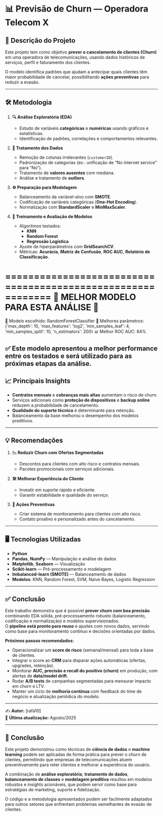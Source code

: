 # 📊 Previsão de Churn — Operadora **Telecom X**

## 📌 Descrição do Projeto
Este projeto tem como objetivo **prever o cancelamento de clientes (Churn)** em uma operadora de telecomunicações, usando dados históricos de serviços, perfil e faturamento dos clientes.  

O modelo identifica padrões que ajudam a antecipar quais clientes têm maior probabilidade de cancelar, possibilitando **ações preventivas** para reduzir a evasão.

---

## 🛠 Metodologia

1. **🔍 Análise Exploratória (EDA)**  
   - Estudo de variáveis **categóricas** e **numéricas** usando gráficos e estatísticas.  
   - Identificação de padrões, correlações e comportamentos relevantes.

2. **🧹 Tratamento dos Dados**  
   - Remoção de colunas irrelevantes (`customerID`).  
   - Padronização de categorias (ex.: unificação de “No internet service” para “No”).  
   - Tratamento de **valores ausentes** com mediana.  
   - Análise e tratamento de **outliers**.

3. **⚙ Preparação para Modelagem**  
   - Balanceamento da variável-alvo com **SMOTE**.  
   - Codificação de variáveis categóricas (**One-Hot Encoding**).  
   - Normalização com **StandardScaler** e **MinMaxScaler**.

4. **🤖 Treinamento e Avaliação de Modelos**  
   - Algoritmos testados:  
     - **KNN**  
     - **Random Forest**  
     - **Regressão Logística**  
   - Ajuste de hiperparâmetros com **GridSearchCV**.  
   - Métricas: **Acurácia**, **Matriz de Confusão**, **ROC AUC**, **Relatório de Classificação**.

============================================================
            🎯 MELHOR MODELO PARA ESTA ANÁLISE 🎯             
============================================================

📌 Modelo escolhido: RandomForestClassifier
🔹 Melhores parâmetros: {'max_depth': 10, 'max_features': 'log2', 'min_samples_leaf': 4, 'min_samples_split': 10, 'n_estimators': 200}
📊 Melhor ROC AUC: 84%

✅ Este modelo apresentou a melhor performance entre os testados e será utilizado para as próximas etapas da análise.
---

## 📈 Principais Insights
- **Contratos mensais** e **cobranças mais altas** aumentam o risco de churn.  
- Serviços adicionais como **proteção de dispositivos** e **backup online** reduzem a probabilidade de cancelamento.  
- **Qualidade do suporte técnico** é determinante para retenção.  
- Balanceamento da base melhorou o desempenho dos modelos preditivos.

---

## 💡 Recomendações
1. **📉 Reduzir Churn com Ofertas Segmentadas**  
   - Descontos para clientes com alto risco e contratos mensais.  
   - Pacotes promocionais com serviços adicionais.

2. **🛠 Melhorar Experiência do Cliente**  
   - Investir em suporte rápido e eficiente.  
   - Garantir estabilidade e qualidade do serviço.

3. **📢 Ações Preventivas**  
   - Criar sistema de monitoramento para clientes com alto risco.  
   - Contato proativo e personalizado antes do cancelamento.

---

## 🖥 Tecnologias Utilizadas
- **Python**  
- **Pandas**, **NumPy** — Manipulação e análise de dados  
- **Matplotlib**, **Seaborn** — Visualização  
- **Scikit-learn** — Pré-processamento e modelagem  
- **Imbalanced-learn (SMOTE)** — Balanceamento de dados  
- **Modelos**: KNN, Random Forest, SVM, Naive Bayes, Logistic Regression

---

## ✅ Conclusão
Este trabalho demonstra que é possível **prever churn com boa precisão** combinando EDA sólida, pré-processamento robusto (balanceamento, codificação e normalização) e modelos supervisionados.  
O **pipeline está pronto para reuso** e ajustes com novos dados, servindo como base para monitoramento contínuo e decisões orientadas por dados.

**Próximos passos recomendados:**
- Operacionalizar um **score de risco** (semanal/mensal) para toda a base de clientes.
- Integrar o score ao **CRM** para disparar ações automáticas (ofertas, upgrades, retenção).
- Monitorar **AUC, precisão e recall do positivo (churn)** em produção, com alertas de **data/model drift**.
- Rodar **A/B tests** de campanhas segmentadas para mensurar impacto em churn e LTV.
- Manter um ciclo de **melhoria contínua** com feedback do time de negócio e atualização periódica do modelo.

---

✍ **Autor:** [rafa10]  
📅 **Última atualização:** Agosto/2025  

---

## 📜 Conclusão
Este projeto demonstrou como técnicas de **ciência de dados** e **machine learning** podem ser aplicadas de forma prática para prever o churn de clientes, permitindo que empresas de telecomunicações atuem preventivamente para reter clientes e melhorar a experiência do usuário.  

A combinação de **análise exploratória**, **tratamento de dados**, **balanceamento de classes** e **modelagem preditiva** resultou em modelos robustos e insights acionáveis, que podem servir como base para estratégias de marketing, suporte e fidelização.  

O código e a metodologia apresentados podem ser facilmente adaptados para outros setores que enfrentam problemas semelhantes de evasão de clientes.

